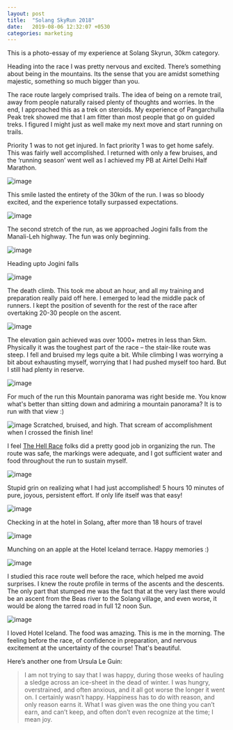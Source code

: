 ```yaml
---
layout: post
title:  "Solang SkyRun 2018"
date:   2019-08-06 12:32:07 +0530
categories: marketing
---
```


This is a photo-essay of my experience at Solang Skyrun, 30km category.  

Heading into the race I was pretty nervous and excited. There’s something about being in the mountains. Its the sense that you are amidst something majestic, something so much bigger than you.  

The race route largely comprised trails. The idea of being on a remote trail, away from people naturally raised plenty of thoughts and worries. In the end, I approached this as a trek on steroids. My experience of Pangarchulla Peak trek showed me that I am fitter than most people that go on guided treks. I figured I might just as well make my next move and start running on trails.  

Priority 1 was to not get injured. In fact priority 1 was to get home safely. This was fairly well accomplished. I returned with only a few bruises, and the ‘running season’ went well as I achieved my PB at Airtel Delhi Half Marathon.  

![image](/assets/images/solang/start-of-run.jpg)

This smile lasted the entirety of the 30km of the run. I was so bloody excited, and the experience totally surpassed expectations.  

![image](/assets/images/solang/climbing-to-jogini.jpg)

The second stretch of the run, as we approached Jogini falls from the Manali-Leh highway. The fun was only beginning.  

![image](/assets/images/solang/jogini.JPG)

Heading upto Jogini falls

![image](/assets/images/solang/looking-up-death-climb.jpg)

The death climb. This took me about an hour, and all my training and preparation really paid off here. I emerged to lead the middle pack of runners. I kept the position of seventh for the rest of the race after overtaking 20-30 people on the ascent.  

![image](/assets/images/solang/lush-green.jpg)

The elevation gain achieved was over 1000+ metres in less than 5km. Physically it was the toughest part of the race – the stair-like route was steep. I fell and bruised my legs quite a bit. While climbing I was worrying a bit about exhausting myself, worrying that I had pushed myself too hard. But I still had plenty in reserve.

![image](/assets/images/solang/mountain-view.jpg)

For much of the run this Mountain panorama was right beside me. You know what's better than sitting down and admiring a mountain panorama? It is to run with that view :)

![image](/assets/images/solang/crossing-line.jpg)
Scratched, bruised, and high. That scream of accomplishment when I crossed the finish line!  

I feel [The Hell Race](https://www.thehellrace.com/trail-race/solang-skyultra/) folks did a pretty good job in organizing the run. The route was safe, the markings were adequate, and I got sufficient water and food throughout the run to sustain myself.

![image](/assets/images/solang/post-run-grin-hotel-iceland.jpg)

Stupid grin on realizing what I had just accomplished! 5 hours 10 minutes of pure, joyous, persistent effort. If only life itself was that easy!  

![image](/assets/images/solang/checking-in.jpg)

Checking in at the hotel in Solang, after more than 18 hours of travel

![image](/assets/images/solang/pre-race-munching.jpg)

Munching on an apple at the Hotel Iceland terrace. Happy memories :)

![image](/assets/images/solang/race-route.jpg)

I studied this race route well before the race, which helped me avoid surprises. I knew the route profile in terms of the ascents and the descents. The only part that stumped me was the fact that at the very last there would be an ascent from the Beas river to the Solang village, and even worse, it would be along the tarred road in full 12 noon Sun.

![image](/assets/images/solang/morning-post-black-coffee-at-hotel-iceland.jpg)

I loved Hotel Iceland. The food was amazing. This is me in the morning. The feeling before the race, of confidence in preparation, and nervous excitement at the uncertainty of the course! That's beautiful.


Here’s another one from Ursula Le Guin:  

> I am not trying to say that I was happy, during those weeks of hauling a sledge across an ice-sheet in the dead of winter. I was hungry, overstrained, and often anxious, and it all got worse the longer it went on. I certainly wasn’t happy. Happiness has to do with reason, and only reason earns it. What I was given was the one thing you can’t earn, and can’t keep, and often don’t even recognize at the time; I mean joy.  

